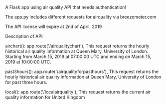 A Flask app using air quality API that needs authentication!

The app.py includes different requests for airquality via breezometer.com

The API license will expire at 2nd of April, 2019



Description of API:

airchart():
app.route('/airqualitychart'),
This request returns the hourly historical air quality information at Queen Mary, University of London. Starting from March 15, 2019 at 07:00:00 UTC and ending on March 15, 2019 at 10:00:00 UTC.

past3hours():
app.route('/airqualityforpasthours'),
This request returns the hourly historical air quality information at Queen Mary, University of London for past three hours.

local():
app.route('/localairquality'),
This request returns the current air quality information for United Kingdom
